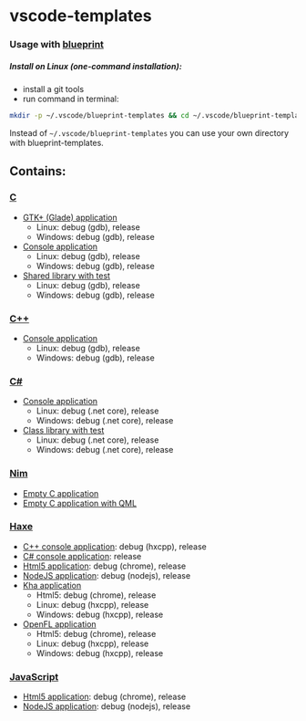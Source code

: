 # vscode-templates

### Usage with [blueprint](https://github.com/reesemclean/blueprint)

##### Install on Linux (one-command installation):<br/>
* install a git tools
* run command in terminal:
```bash
mkdir -p ~/.vscode/blueprint-templates && cd ~/.vscode/blueprint-templates && curl -H 'Cache-Control: no-cache' https://raw.githubusercontent.com/r3d9u11/vscode-templates/master/install-blueprint-linux.sh | bash
```
Instead of `~/.vscode/blueprint-templates` you can use your own directory with blueprint-templates.

## Contains:

### [C](C)
* [GTK+ (Glade) application](C/gtk_glade_application#vscode-templates-c)
  * Linux: debug (gdb), release
  * Windows: debug (gdb), release
* [Console application](C/console_application#vscode-templates-c)
  * Linux: debug (gdb), release
  * Windows: debug (gdb), release
* [Shared library with test](C/shared_library#vscode-templates-c)
  * Linux: debug (gdb), release
  * Windows: debug (gdb), release
### [C++](CPP)
* [Console application](CPP/console_application#vscode-templates-c)
  * Linux: debug (gdb), release
  * Windows: debug (gdb), release
### [C#](CSharp)
* [Console application](CSharp/console_application#vscode-templates-c)
  * Linux: debug (.net core), release
  * Windows: debug (.net core), release
* [Class library with test](CSharp/class_library#vscode-templates-c)
  * Linux: debug (.net core), release
  * Windows: debug (.net core), release
### [Nim](Nim)
* [Empty C application](Nim/empty_c_app#vscode-templates-nim)
* [Empty C application with QML](Nim/empty_c_nimqml_app#vscode-templates-nim)
### [Haxe](Haxe)
* [C++ console application](Haxe/cpp_console_application#vscode-templates-haxe): debug (hxcpp), release
* [C# console application](Haxe/cs_console_application#vscode-templates-haxe): release
* [Html5 application](Haxe/html5_application#vscode-templates-haxe): debug (chrome), release
* [NodeJS application](Haxe/nodejs_application#vscode-templates-haxe): debug (nodejs), release
* [Kha application](Haxe/kha_application#vscode-templates-haxe)
  * Html5: debug (chrome), release
  * Linux: debug (hxcpp), release
  * Windows: debug (hxcpp), release
* [OpenFL application](Haxe/kha_application#vscode-templates-haxe)
  * Html5: debug (chrome), release
  * Linux: debug (hxcpp), release
  * Windows: debug (hxcpp), release
### [JavaScript](JavaScript)
* [Html5 application](JavaScript/html5_application#vscode-templates-javascript): debug (chrome), release
* [NodeJS application](JavaScript/nodejs_application#vscode-templates-javascript): debug (nodejs), release
